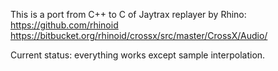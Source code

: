 
This is a port from C++ to C of Jaytrax replayer by Rhino:
https://github.com/rhinoid
https://bitbucket.org/rhinoid/crossx/src/master/CrossX/Audio/

Current status: everything works except sample interpolation.
